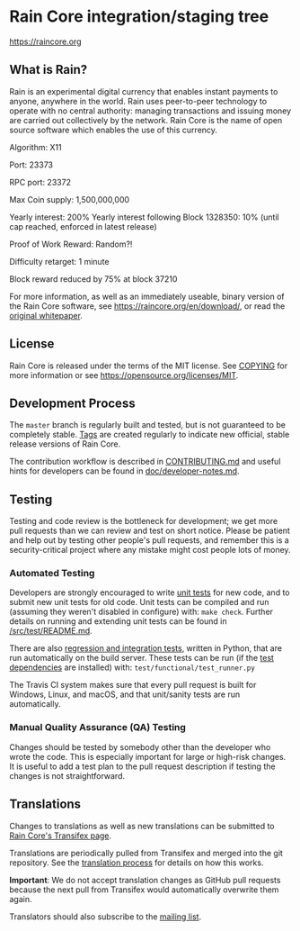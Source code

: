 Rain Core integration/staging tree
=====================================

https://raincore.org

What is Rain?
----------------

Rain is an experimental digital currency that enables instant payments to
anyone, anywhere in the world. Rain uses peer-to-peer technology to operate
with no central authority: managing transactions and issuing money are carried
out collectively by the network. Rain Core is the name of open source
software which enables the use of this currency.

Algorithm: X11

Port: 23373

RPC port: 23372

Max Coin supply: 1,500,000,000

Yearly interest: 200% Yearly interest following Block 1328350: 10% (until cap reached, enforced in latest release)

Proof of Work Reward: Random?!

Difficulty retarget: 1 minute

Block reward reduced by 75% at block 37210


For more information, as well as an immediately useable, binary version of
the Rain Core software, see https://raincore.org/en/download/, or read the
[original whitepaper](https://raincore.org/rain.pdf).

License
-------

Rain Core is released under the terms of the MIT license. See [COPYING](COPYING) for more
information or see https://opensource.org/licenses/MIT.

Development Process
-------------------

The `master` branch is regularly built and tested, but is not guaranteed to be
completely stable. [Tags](https://github.com/rain/rain/tags) are created
regularly to indicate new official, stable release versions of Rain Core.

The contribution workflow is described in [CONTRIBUTING.md](CONTRIBUTING.md)
and useful hints for developers can be found in [doc/developer-notes.md](doc/developer-notes.md).

Testing
-------

Testing and code review is the bottleneck for development; we get more pull
requests than we can review and test on short notice. Please be patient and help out by testing
other people's pull requests, and remember this is a security-critical project where any mistake might cost people
lots of money.

### Automated Testing

Developers are strongly encouraged to write [unit tests](src/test/README.md) for new code, and to
submit new unit tests for old code. Unit tests can be compiled and run
(assuming they weren't disabled in configure) with: `make check`. Further details on running
and extending unit tests can be found in [/src/test/README.md](/src/test/README.md).

There are also [regression and integration tests](/test), written
in Python, that are run automatically on the build server.
These tests can be run (if the [test dependencies](/test) are installed) with: `test/functional/test_runner.py`

The Travis CI system makes sure that every pull request is built for Windows, Linux, and macOS, and that unit/sanity tests are run automatically.

### Manual Quality Assurance (QA) Testing

Changes should be tested by somebody other than the developer who wrote the
code. This is especially important for large or high-risk changes. It is useful
to add a test plan to the pull request description if testing the changes is
not straightforward.

Translations
------------

Changes to translations as well as new translations can be submitted to
[Rain Core's Transifex page](https://www.transifex.com/rain/rain/).

Translations are periodically pulled from Transifex and merged into the git repository. See the
[translation process](doc/translation_process.md) for details on how this works.

**Important**: We do not accept translation changes as GitHub pull requests because the next
pull from Transifex would automatically overwrite them again.

Translators should also subscribe to the [mailing list](https://groups.google.com/forum/#!forum/rain-translators).
